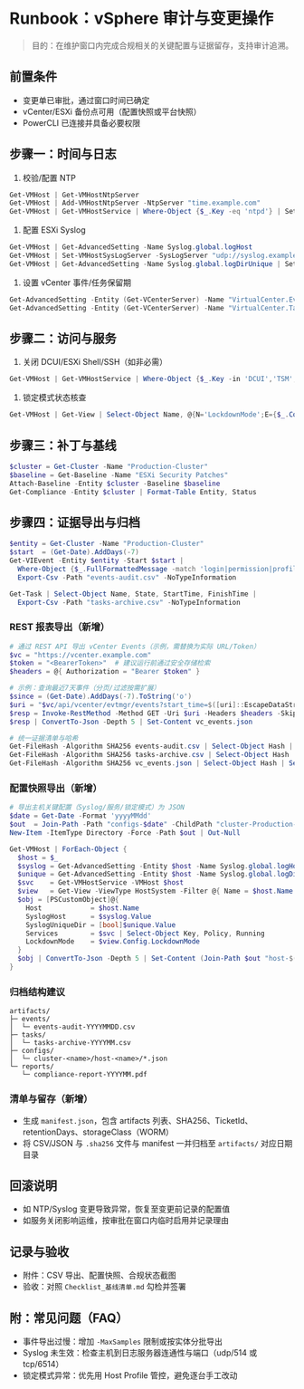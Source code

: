 # Runbook：vSphere 审计与变更操作

> 目的：在维护窗口内完成合规相关的关键配置与证据留存，支持审计追溯。

## 前置条件

- 变更单已审批，通过窗口时间已确定
- vCenter/ESXi 备份点可用（配置快照或平台快照）
- PowerCLI 已连接并具备必要权限

## 步骤一：时间与日志

1. 校验/配置 NTP

```powershell
Get-VMHost | Get-VMHostNtpServer
Get-VMHost | Add-VMHostNtpServer -NtpServer "time.example.com"
Get-VMHost | Get-VMHostService | Where-Object {$_.Key -eq 'ntpd'} | Set-VMHostService -Policy On -Running $true
```

1. 配置 ESXi Syslog

```powershell
Get-VMHost | Get-AdvancedSetting -Name Syslog.global.logHost
Get-VMHost | Set-VMHostSysLogServer -SysLogServer "udp://syslog.example.com:514"
Get-VMHost | Get-AdvancedSetting -Name Syslog.global.logDirUnique | Set-AdvancedSetting -Value $true
```

1. 设置 vCenter 事件/任务保留期

```powershell
Get-AdvancedSetting -Entity (Get-VCenterServer) -Name "VirtualCenter.EventsMaxAge"
Get-AdvancedSetting -Entity (Get-VCenterServer) -Name "VirtualCenter.TasksMaxAge"
```

## 步骤二：访问与服务

1. 关闭 DCUI/ESXi Shell/SSH（如非必需）

```powershell
Get-VMHost | Get-VMHostService | Where-Object {$_.Key -in 'DCUI','TSM','TSM-SSH'} | Set-VMHostService -Policy Off -Running:$false
```

1. 锁定模式状态核查

```powershell
Get-VMHost | Get-View | Select-Object Name, @{N='LockdownMode';E={$_.Config.LockdownMode}}
```

## 步骤三：补丁与基线

```powershell
$cluster = Get-Cluster -Name "Production-Cluster"
$baseline = Get-Baseline -Name "ESXi Security Patches"
Attach-Baseline -Entity $cluster -Baseline $baseline
Get-Compliance -Entity $cluster | Format-Table Entity, Status
```

## 步骤四：证据导出与归档

```powershell
$entity = Get-Cluster -Name "Production-Cluster"
$start  = (Get-Date).AddDays(-7)
Get-VIEvent -Entity $entity -Start $start |
  Where-Object {$_.FullFormattedMessage -match 'login|permission|profile|baseline'} |
  Export-Csv -Path "events-audit.csv" -NoTypeInformation

Get-Task | Select-Object Name, State, StartTime, FinishTime |
  Export-Csv -Path "tasks-archive.csv" -NoTypeInformation
```

### REST 报表导出（新增）

```powershell
# 通过 REST API 导出 vCenter Events（示例，需替换为实际 URL/Token）
$vc = "https://vcenter.example.com"
$token = "<BearerToken>"  # 建议运行前通过安全存储检索
$headers = @{ Authorization = "Bearer $token" }

# 示例：查询最近7天事件（分页/过滤按需扩展）
$since = (Get-Date).AddDays(-7).ToString('o')
$uri = "$vc/api/vcenter/evtmgr/events?start_time=$([uri]::EscapeDataString($since))"
$resp = Invoke-RestMethod -Method GET -Uri $uri -Headers $headers -SkipCertificateCheck
$resp | ConvertTo-Json -Depth 5 | Set-Content vc_events.json

# 统一证据清单与哈希
Get-FileHash -Algorithm SHA256 events-audit.csv | Select-Object Hash | Set-Content events-audit.csv.sha256
Get-FileHash -Algorithm SHA256 tasks-archive.csv | Select-Object Hash | Set-Content tasks-archive.csv.sha256
Get-FileHash -Algorithm SHA256 vc_events.json | Select-Object Hash | Set-Content vc_events.json.sha256
```

### 配置快照导出（新增）

```powershell
# 导出主机关键配置（Syslog/服务/锁定模式）为 JSON
$date = Get-Date -Format 'yyyyMMdd'
$out  = Join-Path -Path "configs-$date" -ChildPath "cluster-Production-Cluster"
New-Item -ItemType Directory -Force -Path $out | Out-Null

Get-VMHost | ForEach-Object {
  $host = $_
  $syslog = Get-AdvancedSetting -Entity $host -Name Syslog.global.logHost
  $unique = Get-AdvancedSetting -Entity $host -Name Syslog.global.logDirUnique
  $svc    = Get-VMHostService -VMHost $host
  $view   = Get-View -ViewType HostSystem -Filter @{ Name = $host.Name }
  $obj = [PSCustomObject]@{
    Host            = $host.Name
    SyslogHost      = $syslog.Value
    SyslogUniqueDir = [bool]$unique.Value
    Services        = $svc | Select-Object Key, Policy, Running
    LockdownMode    = $view.Config.LockdownMode
  }
  $obj | ConvertTo-Json -Depth 5 | Set-Content (Join-Path $out "host-$($host.Name).json")
}
```

### 归档结构建议

```text
artifacts/
├─ events/
│  └─ events-audit-YYYYMMDD.csv
├─ tasks/
│  └─ tasks-archive-YYYYMM.csv
├─ configs/
│  └─ cluster-<name>/host-<name>/*.json
└─ reports/
   └─ compliance-report-YYYYMM.pdf
```

### 清单与留存（新增）

- 生成 `manifest.json`，包含 artifacts 列表、SHA256、TicketId、retentionDays、storageClass（WORM）
- 将 CSV/JSON 与 `.sha256` 文件与 manifest 一并归档至 `artifacts/` 对应日期目录

## 回滚说明

- 如 NTP/Syslog 变更导致异常，恢复至变更前记录的配置值
- 如服务关闭影响运维，按审批在窗口内临时启用并记录理由

## 记录与验收

- 附件：CSV 导出、配置快照、合规状态截图
- 验收：对照 `Checklist_基线清单.md` 勾检并签署

## 附：常见问题（FAQ）

- 事件导出过慢：增加 `-MaxSamples` 限制或按实体分批导出
- Syslog 未生效：检查主机到日志服务器连通性与端口（udp/514 或 tcp/6514）
- 锁定模式异常：优先用 Host Profile 管控，避免逐台手工改动
